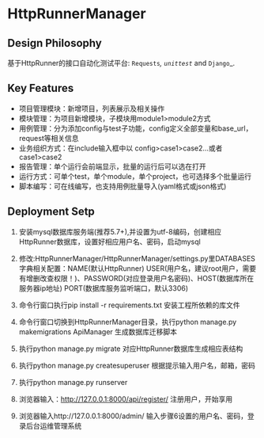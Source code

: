 HttpRunnerManager
=================

Design Philosophy
-----------------

基于HttpRunner的接口自动化测试平台: `Requests`_, `unittest`_ and `Django`_.

Key Features
------------

- 项目管理模块：新增项目，列表展示及相关操作
- 模块管理：为项目新增模块，子模块用module1>module2方式
- 用例管理：分为添加config与test子功能，config定义全部变量和base_url，request等相关信息
- 业务组织方式：在include输入框中以 config>case1>case2...或者case1>case2
- 报告管理：单个运行会前端显示，批量的运行后可以选在打开
- 运行方式：可单个test，单个module，单个project，也可选择多个批量运行
- 脚本编写：可在线编写，也支持用例批量导入(yaml格式或json格式)

Deployment Setp
---------------
1. 安装mysql数据库服务端(推荐5.7+),并设置为utf-8编码，创建相应HttpRunner数据库，设置好相应用户名、密码，启动mysql

2. 修改:HttpRunnerManager/HttpRunnerManager/settings.py里DATABASES字典相关配置：NAME(默认HttpRunner)
   USER(用户名，建议root用户，需要有增删改查权限！)、PASSWORD(对应登录用户名密码)、HOST(数据库所在服务器ip地址)
   PORT(数据库服务监听端口，默认3306)

3. 命令行窗口执行pip install -r requirements.txt 安装工程所依赖的库文件

4. 命令行窗口切换到HttpRunnerManager目录，执行python manage.py makemigrations ApiManager 生成数据库迁移脚本

5. 执行python manage.py migrate 对应HttpRunner数据库生成相应表结构

6. 执行python manage.py createsuperuser 根据提示输入用户名，邮箱，密码

7. 执行python manage.py runserver

8. 浏览器输入：http://127.0.0.1:8000/api/register/  注册用户，开始享用

9. 浏览器输入http://127.0.0.1:8000/admin/  输入步骤6设置的用户名、密码，登录后台运维管理系统
